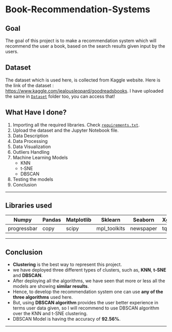 # Book-Recommendation-Systems



## Goal
The goal of this project is to make a recommendation system which will recommend the user a book, based on the search results given input by the users.


## Dataset
The dataset which is used here, is collected from Kaggle website. Here is the link of the dataset : https://www.kaggle.com/jealousleopard/goodreadsbooks. I have uploaded the same in [`Dataset`](https://github.com/abhisheks008/ML-ProjectKart/tree/patch-45/Book%20Recommendation%20Systems/Dataset) folder too, you can access that!


## What Have I done?
1. Importing all the required libraries. Check [`requirements.txt`](https://github.com/abhisheks008/ML-ProjectKart/blob/patch-45/Book%20Recommendation%20Systems/requirements.txt).
2. Upload the dataset and the Jupyter Notebook file.
3. Data Description
4. Data Processing
5. Data Visualization
6. Outliers Handling
7. Machine Learning Models
    - KNN
    - t-SNE
    - DBSCAN
8. Testing the models
9. Conclusion

**************************************
## Libraries used
|Numpy|Pandas|Matplotlib|Sklearn|Seaborn|XgBoost|isbnlib|
|-|-|-|-|-|-|-|
|progressbar|copy|scipy|mpl_toolkits|newspaper|tqdm|
************************************



## Conclusion
* **Clustering** is the best way to represent this project.
* we have deployed three different types of clusters, such as, **KNN**, **t-SNE** and **DBSCAN**.
* After deploying all the algorithms, we have seen that more or less all the models are showing **similar results**.
* Hence, to develop the recommendation system one can use **any of the three algorithms** used here.
* But, using **DBSCAN algorithm** provides the user better experience in terms user data given, so I will recommend to use DBSCAN algorithm over the KNN and t-SNE clustering.
* DBSCAN Model is having the accuracy of **92.56%**.
*******************************

